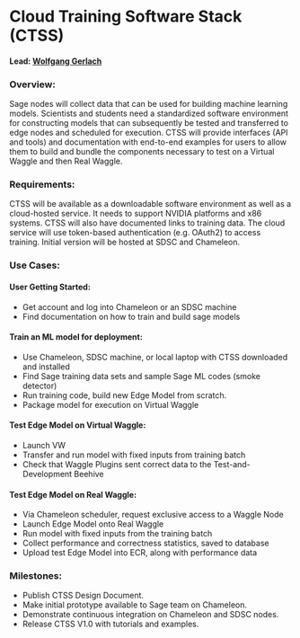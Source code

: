 # Cloud Training Software Stack (CTSS)

#### Lead: [Wolfgang Gerlach](mailto:wolfgang@uchicago.edu)

### Overview:

Sage nodes will collect data that can be used for building machine learning models. Scientists and students need a standardized software environment for constructing models that can subsequently be tested and transferred to edge nodes and scheduled for execution. CTSS will provide interfaces (API and tools) and documentation with end-to-end examples for users to allow them to build and bundle the components necessary to test on a Virtual Waggle and then Real Waggle.
### Requirements:

CTSS will be available as a downloadable software environment as well as a cloud-hosted service. It needs to support NVIDIA platforms and x86 systems. CTSS will also have documented links to training data.  The cloud service will use token-based authentication (e.g. OAuth2) to access training. Initial version will be hosted at SDSC and Chameleon.

### Use Cases:
#### User Getting Started:
* Get account and log into Chameleon or an SDSC machine
* Find documentation on how to train and build sage models
#### Train an ML model for deployment:
* Use Chameleon, SDSC machine, or local laptop with CTSS downloaded and installed
* Find Sage training data sets and sample Sage ML codes (smoke detector)
* Run training code, build new Edge Model from scratch.
* Package model for execution on Virtual Waggle
#### Test Edge Model on Virtual Waggle:
* Launch VW
* Transfer and run model with fixed inputs from training batch
* Check that Waggle Plugins sent correct data to the Test-and-Development Beehive
#### Test Edge Model on Real Waggle:
* Via Chameleon scheduler, request exclusive access to a Waggle Node
* Launch Edge Model onto Real Waggle
* Run model with fixed inputs from the training batch
* Collect performance and correctness statistics, saved to database
* Upload test Edge Model into ECR, along with performance data

### Milestones:
* Publish CTSS Design Document.
* Make initial prototype available to Sage team on Chameleon.
* Demonstrate continuous integration on Chameleon and SDSC nodes.
* Release CTSS V1.0 with tutorials and examples.
